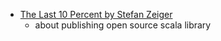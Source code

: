- [The Last 10 Percent by Stefan Zeiger](https://www.youtube.com/watch?v=RmEMUwfQoSc)
  - about publishing open source scala library
